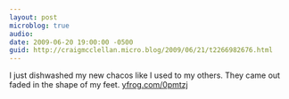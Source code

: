 ```yaml
---
layout: post
microblog: true
audio: 
date: 2009-06-20 19:00:00 -0500
guid: http://craigmcclellan.micro.blog/2009/06/21/t2266982676.html
---
```

I just dishwashed my new chacos like I used to my others. They came out faded in the shape of my feet.  [yfrog.com/0pmtzj](http://yfrog.com/0pmtzj)
